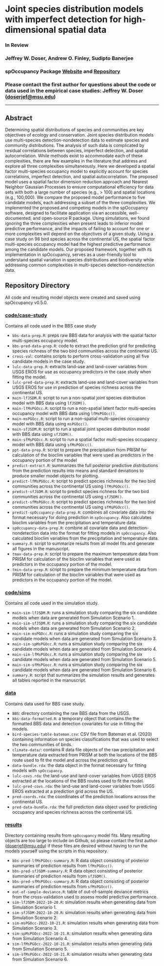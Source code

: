 # Joint species distribution models with imperfect detection for high-dimensional spatial data

### In Review

### Jeffrey W. Doser, Andrew O. Finley, Sudipto Banerjee

### spOccupancy Package [Website](https://www.jeffdoser.com/files/spoccupancy-web/) and [Repository](https://github.com/doserjef/spOccupancy/)

### Please contact the first author for questions about the code or data used in the empirical case studies: Jeffrey W. Doser (doserjef@msu.edu)

---------------------------------

## Abstract

Determining spatial distributions of species and communities are key objectives of ecology and conservation. Joint species distribution models use multi-species detection-nondetection data to estimate species and community distributions. The analysis of such data is complicated by residual correlations between species, imperfect detection, and spatial autocorrelation. While methods exist to accommodate each of these complexities, there are few examples in the literature that address and explore all three complexities simultaneously. Here we developed a spatial factor multi-species occupancy model to explicitly account for species correlations, imperfect detection, and spatial autocorrelation. The proposed model uses a spatial factor dimension reduction approach and Nearest Neighbor Gaussian Processes to ensure computational efficiency for data sets with both a large number of species (e.g., > 100) and spatial locations (e.g., 100,000). We compare the proposed model performance to five candidate models, each addressing a subset of the three complexities. We implemented the proposed and competing models in the spOccupancy software, designed to facilitate application via an accessible, well-documented, and open-source R package. Using simulations, we found ignoring the three complexities when present leads to inferior model predictive performance, and the impacts of failing to account for one or more complexities will depend on the objectives of a given study. Using a case study on 98 bird species across the continental US, the spatial factor multi-species occupancy model had the highest predictive performance among the candidate models. Our proposed framework, together with its implementation in spOccupancy, serves as a user-friendly tool to understand spatial variation in species distributions and biodiversity while addressing common complexities in multi-species detection-nondetection data.     

## Repository Directory

All code and resulting model objects were created and saved using spOccupancy v0.5.0.

### [code/case-study](./code/case-study)

Contains all code used in the BBS case study

+ `bbs-data-prep.R`: preps raw BBS data for analysis with the spatial factor multi-species occupancy model.
+ `bbs-pred-data-prep.R`: code to extract the prediction grid for predicting species richness of the two bird communities across the continental US. 
+ `cross-val`: contains scripts to perform cross-validation using all five candidate models in the case study.
+ `lulc-data-prep.R`: extracts land-use and land-cover variables from USGS EROS for use as occupancy predictors in the case study when fitting the model.
+ `lulc-pred-data-prep.R`: extracts land-use and land-cover variables from USGS EROS for use in prediction of species richness across the continental US.
+ `main-lfJSDM.R`: script to run a non-spatial joint species distribution model with BBS data using `lfJSDM()`. 
+ `main-lfMsPGOcc.R`: script to run a non-spatial latent factor multi-species occupancy model with BBS data using `lfMsPGOcc()`.
+ `main-msPGOcc.R`: script to run a non-spatial multi-species occupancy model with BBS data using `msPGOcc()`. 
+ `main-sfJSDM.R`: script to run a spatial joint species distribution model with BBS data using `sfJSDM()`.
+ `main-sfMsPGOcc.R`: script to run a spatial factor multi-species occupancy model with BBS data using `sfMsPGOcc()`. 
+ `ppt-data-prep.R`: script to prepare the precipitation from PRISM for calculation of the bioclim variables that were used as predictors in the occupancy portion of the model
+ `predict-extract.R`: summarizes the full posterior predictive distributions from the prediction results into means and standard deviations to produce smaller model objects for plotting.
+ `predict-lfMsPGOcc.R`: script to predict species richness for the two bird communities across the continental US using `lfMsPGOcc()`. 
+ `predict-sfJSDM.R`: script to predict species richness for the two bird communities across the continental US using `sfJSDM()`.
+ `predict-sfMsPGOcc.R`: script to predict species richness for the two bird communities across the continental US using `sfMsPGOcc()`. 
+ `predict-spOccupancy-data-prep.R`: combines all covariate data into the format necessary for doing prediction in `spOccupancy`. Also calculates bioclim variables from the precipitation and temperature data.
+ `spOccupancy-data-prep.R`: combine all covariate data and detection-nondetection data into the format for fitting models in `spOccupancy`. Also calculated bioclim variables from the precipitation and temperature data.
+ `summary.R`: script to summarize results from all model fits and generate all figures in the manuscript.
+ `tmax-data-prep.R`: script to prepare the maximum temperature data from PRISM for calculation of the bioclim variables that were used as predictors in the occupancy portion of the model.
+ `tmin-data-prep.R`: script to prepare the minimum temperature data from PRISM for calculation of the bioclim variables that were used as predictors in the occupancy portion of the model.

### [code/sims](./code/sims)

Contains all code used in the simulation study. 

+ `main-sim-lfJSDM.R`: runs a simulation study comparing the six candidate models when data are generated from Simulation Scenario 1.
+ `main-sim-sfJSDM.R`: runs a simulation study comparing the six candidate models when data are generated from Simulation Scenario 2.
+ `main-sim-msPGOcc.R`: runs a simulation study comparing the six candidate models when data are generated from Simulation Scenario 3.
+ `main-sim-spMsPGOcc.R`: runs a simulation study comparing the six candidate models when data are generated from Simulation Scenario 4.
+ `main-sim-lfMsPGOcc.R`: runs a simulation study comparing the six candidate models when data are generated from Simulation Scenario 5.
+ `main-sim-sfMsPGocc.R`: runs a simulation study comparing the six candidate models when data are generated from Simulation Scenario 6.
+ `summary.R`: script that summarizes the simulation results and generates all tables reported in the manuscript. 

### [data](./data/)

Contains data used for BBS case study.

+ `BBS`: directory containing the raw BBS data from the USGS. 
+ `bbs-data-formatted.R`: a temporary object that contains the the formatted BBS data and detection covariates for use in fitting the models.
+ `bird-species-table-bateman.csv`: CSV file from Bateman et al. (2020) containing information on species classifications that was used to select the two communities of birds.
+ `climate-data/`: contains R data file objects of the raw precipitation and temperature data extracted from PRISM at both the locations of the BBS route used to fit the model and across the prediction grid. 
+ `data-bundle.rda`: the data object in the format necessary for fitting models with `spOccupancy`. 
+ `lulc-covs.rda`: the land-use and land-cover variables from USGS EROS extracted at the locations of the BBS routes used to fit the model. 
+ `lulc-pred-covs.rda`: the land-use and land-cover variables from USGS EROS extracted at a prediction grid across the US.
+ `pred-coords.rda`: the coordinates of the prediction locations across the continental US.
+ `pred-data-bundle.rda`: the full prediction data object used for predicting occupancy and species richness across the continental US.


### [results](.results/)

Directory containing results from `spOccupancy` model fits. Many resulting objects are too large to include on Github, so please contact the first author (doserjef@msu.edu) if these files are desired without having to run the models yourself using the scripts in this repository.

+ `bbs-pred-lfMsPGOcc-summary.R`: R data object consisting of posterior summaries of prediction results from `lfMsPGOcc()`. 
+ `bbs-pred-sfJSDM-summary.R`: R data object consisting of posterior summaries of prediction results from `sfJSDM()`.
+ `bbs-pred-sfMsPGOcc-summary.R`: R data object consisting of posterior summaries of prediction results from `sfMsPGOcc()`.
+ `out-of-sample-deviance.R`: table of out-of-sample deviance metrics from the cross-validation used to assess model predictive performance.
+ `sim-lfJSDM-2022-10-20.R`: simulation results when generating data from Simulation Scenario 1.
+ `sim-sfJSDM-2022-10-20.R`: simulation results when generating data from Simulation Scenario 2.
+ `sim-msPGOcc-2022-10-21.R`: simulation results when generating data from Simulation Scenario 3.
+ `sim-spMsPGOcc-2022-10-21.R`: simulation results when generating data from Simulation Scenario 4.
+ `sim-lfMsPGOcc-2022-10-21.R`: simulation results when generating data from Simulation Scenario 5.
+ `sim-sfMsPGOcc-2022-10-21.R`: simulation results when generating data from Simulation Scenario 6.

